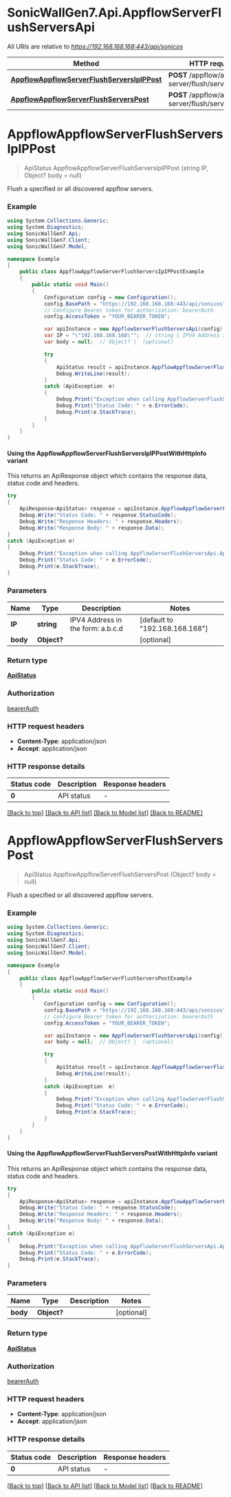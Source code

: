 # SonicWallGen7.Api.AppflowServerFlushServersApi

All URIs are relative to *https://192.168.168.168:443/api/sonicos*

| Method | HTTP request | Description |
|--------|--------------|-------------|
| [**AppflowAppflowServerFlushServersIpIPPost**](AppflowServerFlushServersApi.md#appflowappflowserverflushserversipippost) | **POST** /appflow/appflow-server/flush/servers/ip/{IP} |  |
| [**AppflowAppflowServerFlushServersPost**](AppflowServerFlushServersApi.md#appflowappflowserverflushserverspost) | **POST** /appflow/appflow-server/flush/servers |  |

<a id="appflowappflowserverflushserversipippost"></a>
# **AppflowAppflowServerFlushServersIpIPPost**
> ApiStatus AppflowAppflowServerFlushServersIpIPPost (string IP, Object? body = null)



Flush a specified or all discovered appflow servers.

### Example
```csharp
using System.Collections.Generic;
using System.Diagnostics;
using SonicWallGen7.Api;
using SonicWallGen7.Client;
using SonicWallGen7.Model;

namespace Example
{
    public class AppflowAppflowServerFlushServersIpIPPostExample
    {
        public static void Main()
        {
            Configuration config = new Configuration();
            config.BasePath = "https://192.168.168.168:443/api/sonicos";
            // Configure Bearer token for authorization: bearerAuth
            config.AccessToken = "YOUR_BEARER_TOKEN";

            var apiInstance = new AppflowServerFlushServersApi(config);
            var IP = "\"192.168.168.168\"";  // string | IPV4 Address in the form: a.b.c.d (default to "192.168.168.168")
            var body = null;  // Object? |  (optional) 

            try
            {
                ApiStatus result = apiInstance.AppflowAppflowServerFlushServersIpIPPost(IP, body);
                Debug.WriteLine(result);
            }
            catch (ApiException  e)
            {
                Debug.Print("Exception when calling AppflowServerFlushServersApi.AppflowAppflowServerFlushServersIpIPPost: " + e.Message);
                Debug.Print("Status Code: " + e.ErrorCode);
                Debug.Print(e.StackTrace);
            }
        }
    }
}
```

#### Using the AppflowAppflowServerFlushServersIpIPPostWithHttpInfo variant
This returns an ApiResponse object which contains the response data, status code and headers.

```csharp
try
{
    ApiResponse<ApiStatus> response = apiInstance.AppflowAppflowServerFlushServersIpIPPostWithHttpInfo(IP, body);
    Debug.Write("Status Code: " + response.StatusCode);
    Debug.Write("Response Headers: " + response.Headers);
    Debug.Write("Response Body: " + response.Data);
}
catch (ApiException e)
{
    Debug.Print("Exception when calling AppflowServerFlushServersApi.AppflowAppflowServerFlushServersIpIPPostWithHttpInfo: " + e.Message);
    Debug.Print("Status Code: " + e.ErrorCode);
    Debug.Print(e.StackTrace);
}
```

### Parameters

| Name | Type | Description | Notes |
|------|------|-------------|-------|
| **IP** | **string** | IPV4 Address in the form: a.b.c.d | [default to &quot;192.168.168.168&quot;] |
| **body** | **Object?** |  | [optional]  |

### Return type

[**ApiStatus**](ApiStatus.md)

### Authorization

[bearerAuth](../README.md#bearerAuth)

### HTTP request headers

 - **Content-Type**: application/json
 - **Accept**: application/json


### HTTP response details
| Status code | Description | Response headers |
|-------------|-------------|------------------|
| **0** | API status |  -  |

[[Back to top]](#) [[Back to API list]](../README.md#documentation-for-api-endpoints) [[Back to Model list]](../README.md#documentation-for-models) [[Back to README]](../README.md)

<a id="appflowappflowserverflushserverspost"></a>
# **AppflowAppflowServerFlushServersPost**
> ApiStatus AppflowAppflowServerFlushServersPost (Object? body = null)



Flush a specified or all discovered appflow servers.

### Example
```csharp
using System.Collections.Generic;
using System.Diagnostics;
using SonicWallGen7.Api;
using SonicWallGen7.Client;
using SonicWallGen7.Model;

namespace Example
{
    public class AppflowAppflowServerFlushServersPostExample
    {
        public static void Main()
        {
            Configuration config = new Configuration();
            config.BasePath = "https://192.168.168.168:443/api/sonicos";
            // Configure Bearer token for authorization: bearerAuth
            config.AccessToken = "YOUR_BEARER_TOKEN";

            var apiInstance = new AppflowServerFlushServersApi(config);
            var body = null;  // Object? |  (optional) 

            try
            {
                ApiStatus result = apiInstance.AppflowAppflowServerFlushServersPost(body);
                Debug.WriteLine(result);
            }
            catch (ApiException  e)
            {
                Debug.Print("Exception when calling AppflowServerFlushServersApi.AppflowAppflowServerFlushServersPost: " + e.Message);
                Debug.Print("Status Code: " + e.ErrorCode);
                Debug.Print(e.StackTrace);
            }
        }
    }
}
```

#### Using the AppflowAppflowServerFlushServersPostWithHttpInfo variant
This returns an ApiResponse object which contains the response data, status code and headers.

```csharp
try
{
    ApiResponse<ApiStatus> response = apiInstance.AppflowAppflowServerFlushServersPostWithHttpInfo(body);
    Debug.Write("Status Code: " + response.StatusCode);
    Debug.Write("Response Headers: " + response.Headers);
    Debug.Write("Response Body: " + response.Data);
}
catch (ApiException e)
{
    Debug.Print("Exception when calling AppflowServerFlushServersApi.AppflowAppflowServerFlushServersPostWithHttpInfo: " + e.Message);
    Debug.Print("Status Code: " + e.ErrorCode);
    Debug.Print(e.StackTrace);
}
```

### Parameters

| Name | Type | Description | Notes |
|------|------|-------------|-------|
| **body** | **Object?** |  | [optional]  |

### Return type

[**ApiStatus**](ApiStatus.md)

### Authorization

[bearerAuth](../README.md#bearerAuth)

### HTTP request headers

 - **Content-Type**: application/json
 - **Accept**: application/json


### HTTP response details
| Status code | Description | Response headers |
|-------------|-------------|------------------|
| **0** | API status |  -  |

[[Back to top]](#) [[Back to API list]](../README.md#documentation-for-api-endpoints) [[Back to Model list]](../README.md#documentation-for-models) [[Back to README]](../README.md)

